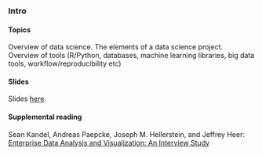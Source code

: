
### Intro


#### Topics

Overview of data science. The elements of a data science project. Overview of tools (R/Python, databases, machine learning libraries, big data tools, workflow/reproducibility etc) 


#### Slides

Slides [here](https://drive.google.com/open?id=1tZTlTB9y1XkX4PkYIQWPq4Tal7vz4-24prSjTVNFNlI).


#### Supplemental reading

Sean Kandel, Andreas Paepcke, Joseph M. Hellerstein, and Jeffrey Heer: [Enterprise Data Analysis and Visualization: An Interview Study](http://db.cs.berkeley.edu/papers/vast12-interview.pdf) 


